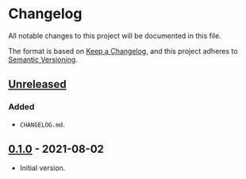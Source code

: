 # Changelog

All notable changes to this project will be documented in this file.

The format is based on [Keep a Changelog](https://keepachangelog.com/en/1.1.0/), and this project adheres to [Semantic Versioning](https://semver.org/spec/v2.0.0.html).

## [Unreleased]

### Added

- `CHANGELOG.md`.

## [0.1.0] - 2021-08-02

- Initial version.

[Unreleased]: https://github.com/standard-numbers/isbn-ranges/compare/v0.1.0...HEAD/
[0.1.0]: https://github.com/standard-numbers/isbn-ranges/releases/tag/v0.1.0/
